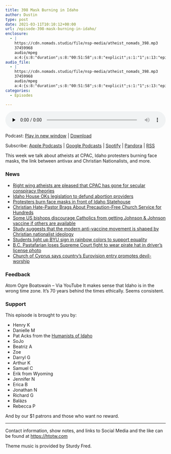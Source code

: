 ```yaml
---
title: 398 Mask Burning in Idaho
author: Dustin
type: post
date: 2021-03-11T10:10:12+00:00
url: /episode-398-mask-burning-in-idaho/
enclosure:
  - |
    https://cdn.nomads.studio/file/nsp-media/atheist_nomads_398.mp3
    37459968
    audio/mpeg
    a:4:{s:8:"duration";s:8:"00:51:58";s:8:"explicit";s:1:"1";s:13:"episode_title";s:21:"Mask Burning in Idaho";s:10:"episode_no";s:3:"398";}
audio_file:
  - |
    https://cdn.nomads.studio/file/nsp-media/atheist_nomads_398.mp3
    37459968
    audio/mpeg
    a:4:{s:8:"duration";s:8:"00:51:58";s:8:"explicit";s:1:"1";s:13:"episode_title";s:21:"Mask Burning in Idaho";s:10:"episode_no";s:3:"398";}
categories:
  - Episodes

---
```

<div itemscope itemtype="http://schema.org/AudioObject">
  <meta itemprop="name" content="398 Mask Burning in Idaho" />
  
  <meta itemprop="uploadDate" content="2021-03-11T03:10:12-07:00" />
  
  <meta itemprop="encodingFormat" content="audio/mpeg" />
  
  <meta itemprop="duration" content="PT51M58S" />
  
  <meta itemprop="description" content="This week we talk about atheists at CPAC, Idaho protesters burning face masks, the link between antivax and Christian Nationalists, and more.  News   Right wing atheists are pleased that CPAC has gone for secular conspiracy theories  Idaho House OKs ..." />
  
  <meta itemprop="contentUrl" content="https://dts.podtrac.com/redirect.mp3/cdn.nomads.studio/file/nsp-media/atheist_nomads_398.mp3" />
  
  <meta itemprop="contentSize" content="35.7" />
  </p> 
  
  <div class="powerpress_player" id="powerpress_player_8661">
    <audio class="wp-audio-shortcode" id="audio-4775-405" preload="none" style="width: 100%;" controls="controls"><source type="audio/mpeg" src="https://dts.podtrac.com/redirect.mp3/cdn.nomads.studio/file/nsp-media/atheist_nomads_398.mp3?_=405" /><a href="https://dts.podtrac.com/redirect.mp3/cdn.nomads.studio/file/nsp-media/atheist_nomads_398.mp3">https://dts.podtrac.com/redirect.mp3/cdn.nomads.studio/file/nsp-media/atheist_nomads_398.mp3</a></audio>
  </div>
</div>

<p class="powerpress_links powerpress_links_mp3">
  Podcast: <a href="https://dts.podtrac.com/redirect.mp3/cdn.nomads.studio/file/nsp-media/atheist_nomads_398.mp3" class="powerpress_link_pinw" target="_blank" title="Play in new window" onclick="return powerpress_pinw('https://htotw.com/?powerpress_pinw=4775-podcast');" rel="nofollow">Play in new window</a> | <a href="https://dts.podtrac.com/redirect.mp3/cdn.nomads.studio/file/nsp-media/atheist_nomads_398.mp3" class="powerpress_link_d" title="Download" rel="nofollow" download="atheist_nomads_398.mp3">Download</a>
</p>

<p class="powerpress_links powerpress_subscribe_links">
  Subscribe: <a href="https://podcasts.apple.com/us/podcast/humanists-take-on-the-world/id530050098?mt=2&ls=1" class="powerpress_link_subscribe powerpress_link_subscribe_itunes" target="_blank" title="Subscribe on Apple Podcasts" rel="nofollow">Apple Podcasts</a> | <a href="https://www.google.com/podcasts?feed=aHR0cDovL2F0aGVpc3Rub21hZHMubGlic3luLmNvbS9yc3M%3D" class="powerpress_link_subscribe powerpress_link_subscribe_googleplay" target="_blank" title="Subscribe on Google Podcasts" rel="nofollow">Google Podcasts</a> | <a href="https://open.spotify.com/show/3LzK2xZGike6Tc1GEMtMbr?si=LieN9SNuTpq96smuaUsH8A" class="powerpress_link_subscribe powerpress_link_subscribe_spotify" target="_blank" title="Subscribe on Spotify" rel="nofollow">Spotify</a> | <a href="https://www.pandora.com/podcast/atheist-nomads/PC:10122?corr=62071012&part=ug" class="powerpress_link_subscribe powerpress_link_subscribe_pandora" target="_blank" title="Subscribe on Pandora" rel="nofollow">Pandora</a> | <a href="https://htotw.com/feed/podcast/" class="powerpress_link_subscribe powerpress_link_subscribe_rss" target="_blank" title="Subscribe via RSS" rel="nofollow">RSS</a>
</p>

This week we talk about atheists at CPAC, Idaho protesters burning face masks, the link between antivax and Christian Nationalists, and more.

<!--more-->

### News

  *  [Right wing atheists are pleased that CPAC has gone for secular conspiracy theories][1]
  *  [Idaho House OKs legislation to defund abortion providers][2]
  *  [Protesters burn face masks in front of Idaho Statehouse][3]
  *  [Christian Hate-Pastor Brags About Precaution-Free Church Service for Hundreds][4]
  *  [Some US bishops discourage Catholics from getting Johnson & Johnson vaccine if others are available][5]
  *  [Study suggests that the modern anti-vaccine movement is shaped by Christian nationalist ideology][6]
  *  [Students light up BYU sign in rainbow colors to support equality][7]
  *  [B.C. Pastafarian loses Supreme Court fight to wear pirate hat in driver&#8217;s license photo][8]
  *  [Church of Cyprus says country&#8217;s Eurovision entry promotes devil-worship][9]

### Feedback

Atom Ogre Boatswain &#8211; Via YouTube It makes sense that Idaho is in the wrong time zone. It&#8217;s 70 years behind the times ethically. Seems consistent.

### Support

This episode is brought to you by:

  * Henry K
  * Danielle M
  * Pat Acks from the [Humanists of Idaho][10]
  * SoJo
  * Beatriz A
  * Zoe
  * Darryl G
  * Arthur K
  * Samuel C
  * Erik from Wyoming
  * Jennifer N
  * Erica B
  * Jonathan N
  * Richard G
  * Balázs
  * Rebecca P

And by our $1 patrons and those who want no reward.

* * *

Contact information, show notes, and links to Social Media and the like can be found at <https://htotw.com>

Theme music is provided by Sturdy Fred.

 [1]: https://friendlyatheist.patheos.com/2021/03/01/right-wing-atheists-are-oddly-excited-about-cpac-embracing-secular-conspiracies/
 [2]: https://www.ktvb.com/article/news/local/capitol-watch/idaho-house-oks-legislation-to-defund-abortion-providers/277-9ac19560-d64d-4362-b5ad-f14e1795326b
 [3]: https://www.ktvb.com/mobile/article/news/local/mask-burning-protest-idaho-statehouse/277-6a0aa89e-1778-49bb-a3ae-dcc54845dbd1
 [4]: https://friendlyatheist.patheos.com/2021/03/07/christian-hate-pastor-brags-about-precaution-free-church-service-for-hundreds/
 [5]: https://www.cnn.com/2021/03/03/health/bishops-catholics-johnson-and-johnson-vaccine/index.html
 [6]: https://www.psypost.org/2021/03/study-suggests-that-the-modern-anti-vaccine-movement-is-shaped-by-christian-nationalist-ideology-59954
 [7]: https://www.lgbtqnation.com/2021/03/mormon-students-light-byu-sign-rainbow-colors-support-equality-school-may-expel/
 [8]: https://www.pentictonwesternnews.com/news/b-c-pastafarian-loses-supreme-court-fight-to-wear-pirate-hat-in-drivers-licence-photo/
 [9]: https://www.cnn.com/2021/03/03/europe/eurovision-cyprus-satanic-scli-intl/index.html
 [10]: https://www.humanistsofidaho.org/